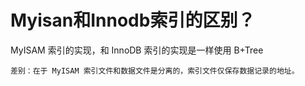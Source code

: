# Myisan和Innodb索引的区别？

MyISAM 索引的实现，和 InnoDB 索引的实现是一样使用 B+Tree 

    差别：在于 MyISAM 索引文件和数据文件是分离的，索引文件仅保存数据记录的地址。